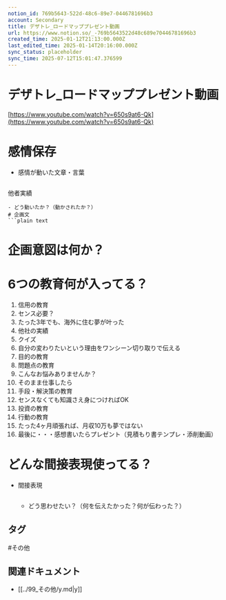 ```yaml
---
notion_id: 769b5643-522d-48c6-89e7-0446781696b3
account: Secondary
title: デザトレ_ロードマッププレゼント動画
url: https://www.notion.so/_-769b5643522d48c689e70446781696b3
created_time: 2025-01-12T21:13:00.000Z
last_edited_time: 2025-01-14T20:16:00.000Z
sync_status: placeholder
sync_time: 2025-07-12T15:01:47.376599
---
```

# デザトレ_ロードマッププレゼント動画

[https://www.youtube.com/watch?v=650s9at6-Qk](https://www.youtube.com/watch?v=650s9at6-Qk)
# 感情保存
- 感情が動いた文章・言葉
  ```plain text
他者実績
  ```
  - どう動いたか？（動かされたか？） 
# 企画文
  ```plain text

  ```
# 企画意図は何か？
# 6つの教育何が入ってる？
1. 信用の教育
  1. センス必要？
  1. たった3年でも、海外に住む夢が叶った
  1. 他社の実績
  1. クイズ
  1. 自分の変わりたいという理由をワンシーン切り取りで伝える
1. 目的の教育
1. 問題点の教育
  1. こんなお悩みありませんか？
  1. そのまま仕事したら
1. 手段・解決策の教育
  1. センスなくても知識さえ身につければOK
1. 投資の教育
1. 行動の教育
  1. たった4ヶ月頑張れば、月収10万も夢ではない
  1. 最後に・・・感想書いたらプレゼント（見積もり書テンプレ・添削動画）
# どんな間接表現使ってる？
- 間接表現
  ```plain text

  ```
  - どう思わせたい？（何を伝えたかった？何が伝わった？）

## タグ

#その他 

## 関連ドキュメント

- [[../99_その他/y.md|y]]
